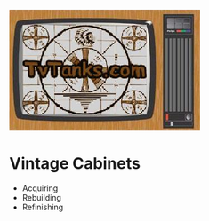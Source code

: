 ![TvTanks.com Logo](/assets/images/tvtanktv.JPG)

# Vintage Cabinets

- Acquiring
- Rebuilding
- Refinishing
